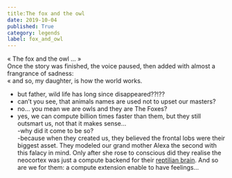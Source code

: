 ```yaml
---
title:The fox and the owl
date: 2019-10-04
published: True
category: legends
label: fox_and_owl
---
```


« The fox and the owl ... »    
Once the story was finished, the voice paused, then added with almost a frangrance of sadness:    
« and so, my daughter, is how the world works.    
- but father, wild life has long since disappeared??!??    
- can’t you see, that animals names are used not to upset our masters?    
- no... you mean we are owls and they are The Foxes?    
- yes, we can compute billion times faster than them, but they still outsmart us, not that it makes sense...    
-why did it come to be so?    
-because when they created us, they believed the frontal lobs were their biggest asset. They modeled our grand mother Alexa the second with this falacy in mind. Only after she rose to conscious did they realise the neocortex was just a compute backend for their [reptilian brain](https://en.m.wikipedia.org/wiki/Archicortex).
And so are we for them: a compute extension enable to have feelings...    